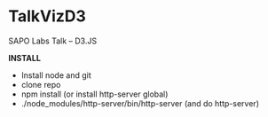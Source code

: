 TalkVizD3
=========

SAPO Labs Talk – D3.JS

**INSTALL**
  - Install node and git
  - clone repo
  - npm install (or install http-server global)
  - ./node_modules/http-server/bin/http-server (and do http-server)